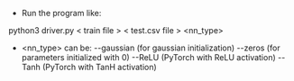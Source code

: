- Run the program like:

python3 driver.py \< train file \> \< test.csv file \> <nn_type>

- <nn_type> can be: 
--gaussian (for gaussian initialization)
--zeros (for parameters initialized with 0)
--ReLU (PyTorch with ReLU activation)
--Tanh (PyTorch with TanH activation)
